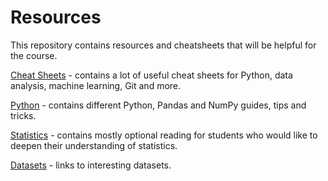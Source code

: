 # Resources

This repository contains resources and cheatsheets that will be helpful for the course. 

[Cheat Sheets](Cheat-Sheets) - contains a lot of useful cheat sheets for Python, data analysis, machine learning, Git and more.

[Python](Python.md) - contains different Python, Pandas and NumPy guides, tips and tricks.

[Statistics](Statistics.md) - contains mostly optional reading for students who would like to deepen their understanding of statistics.

[Datasets](Datasets.md) -  links to interesting datasets.


